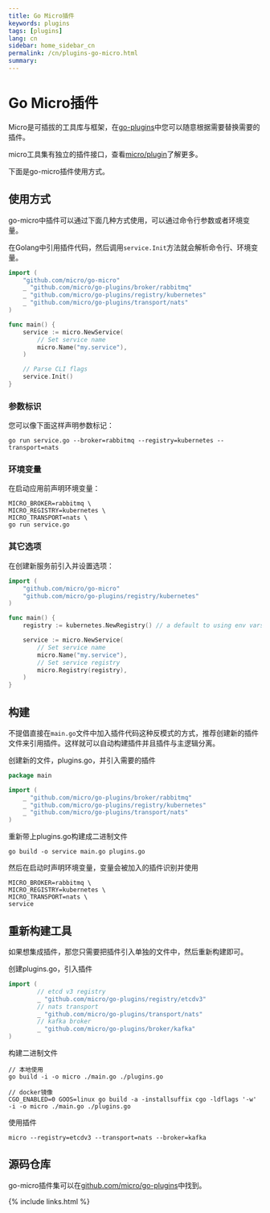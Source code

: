 ```yaml
---
title: Go Micro插件
keywords: plugins
tags: [plugins]
lang: cn
sidebar: home_sidebar_cn
permalink: /cn/plugins-go-micro.html
summary: 
---
```


# Go Micro插件

Micro是可插拔的工具库与框架，在[go-plugins](https://github.com/micro/go-plugins)中您可以随意根据需要替换需要的插件。

micro工具集有独立的插件接口，查看[micro/plugin](https://github.com/micro/micro/tree/master/plugin)了解更多。

下面是go-micro插件使用方式。

## 使用方式

go-micro中插件可以通过下面几种方式使用，可以通过命令行参数或者环境变量。

在Golang中引用插件代码，然后调用`service.Init`方法就会解析命令行、环境变量。

```go
import (
	"github.com/micro/go-micro"
	_ "github.com/micro/go-plugins/broker/rabbitmq"
	_ "github.com/micro/go-plugins/registry/kubernetes"
	_ "github.com/micro/go-plugins/transport/nats"
)

func main() {
	service := micro.NewService(
		// Set service name
		micro.Name("my.service"),
	)

	// Parse CLI flags
	service.Init()
}
```

### 参数标识

您可以像下面这样声明参数标记：

```shell
go run service.go --broker=rabbitmq --registry=kubernetes --transport=nats
```

### 环境变量

在启动应用前声明环境变量：

```
MICRO_BROKER=rabbitmq \
MICRO_REGISTRY=kubernetes \ 
MICRO_TRANSPORT=nats \ 
go run service.go
```

### 其它选项

在创建新服务前引入并设置选项：

```go
import (
	"github.com/micro/go-micro"
	"github.com/micro/go-plugins/registry/kubernetes"
)

func main() {
	registry := kubernetes.NewRegistry() // a default to using env vars for master API

	service := micro.NewService(
		// Set service name
		micro.Name("my.service"),
		// Set service registry
		micro.Registry(registry),
	)
}
```

## 构建

不提倡直接在`main.go`文件中加入插件代码这种反模式的方式，推荐创建新的插件文件来引用插件。这样就可以自动构建插件并且插件与主逻辑分离。

创建新的文件，plugins.go，并引入需要的插件

```go
package main

import (
	_ "github.com/micro/go-plugins/broker/rabbitmq"
	_ "github.com/micro/go-plugins/registry/kubernetes"
	_ "github.com/micro/go-plugins/transport/nats"
)
```

重新带上plugins.go构建成二进制文件

```shell
go build -o service main.go plugins.go
```

然后在启动时声明环境变量，变量会被加入的插件识别并使用

```shell
MICRO_BROKER=rabbitmq \
MICRO_REGISTRY=kubernetes \
MICRO_TRANSPORT=nats \
service
```

## 重新构建工具

如果想集成插件，那您只需要把插件引入单独的文件中，然后重新构建即可。

创建plugins.go，引入插件

```go
import (
        // etcd v3 registry
        _ "github.com/micro/go-plugins/registry/etcdv3"
        // nats transport
        _ "github.com/micro/go-plugins/transport/nats"
        // kafka broker
        _ "github.com/micro/go-plugins/broker/kafka"
)
```

构建二进制文件

```shell
// 本地使用
go build -i -o micro ./main.go ./plugins.go

// docker镜像
CGO_ENABLED=0 GOOS=linux go build -a -installsuffix cgo -ldflags '-w' -i -o micro ./main.go ./plugins.go
```

使用插件

```shell
micro --registry=etcdv3 --transport=nats --broker=kafka
```

## 源码仓库

go-micro插件集可以在[github.com/micro/go-plugins](https://github.com/micro/go-plugins)中找到。

{% include links.html %}
